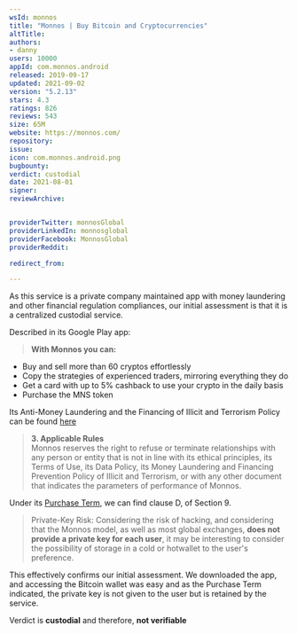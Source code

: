 ```yaml
---
wsId: monnos
title: "Monnos | Buy Bitcoin and Cryptocurrencies"
altTitle: 
authors:
- danny
users: 10000
appId: com.monnos.android
released: 2019-09-17
updated: 2021-09-02
version: "5.2.13"
stars: 4.3
ratings: 826
reviews: 543
size: 65M
website: https://monnos.com/
repository: 
issue: 
icon: com.monnos.android.png
bugbounty: 
verdict: custodial
date: 2021-08-01
signer: 
reviewArchive:


providerTwitter: monnosGlobal
providerLinkedIn: monnosglobal
providerFacebook: MonnosGlobal
providerReddit: 

redirect_from:

---
```

As this service is a private company maintained app with money laundering and other financial regulation compliances, our initial assessment is that it is a centralized custodial service. 

Described in its Google Play app:

> **With Monnos you can:**
- Buy and sell more than 60 cryptos effortlessly
- Copy the strategies of experienced traders, mirroring everything they do
- Get a card with up to 5% cashback to use your crypto in the daily basis
- Purchase the MNS token

Its Anti-Money Laundering and the Financing of Illicit and Terrorism Policy can be found [here](https://monnos.com/br/legal/#pld-ft)

> **3. Applicable Rules**<br>
Monnos reserves the right to refuse or terminate relationships with any person or entity that is not in line with its ethical principles, its Terms of Use, its Data Policy, its Money Laundering and Financing Prevention Policy of Illicit and Terrorism, or with any other document that indicates the parameters of performance of Monnos.

Under its [Purchase Term](https://monnos.com/br/legal/#termo-de-compra), we can find clause D, of Section 9.

>Private-Key Risk: Considering the risk of hacking, and considering that the Monnos model, as well as most global exchanges, **does not provide a private key for each user**, it may be interesting to consider the possibility of storage in a cold or hotwallet to the user's preference.

This effectively confirms our initial assessment. We downloaded the app, and accessing the Bitcoin wallet was easy and as the Purchase Term indicated, the private key is not given to the user but is retained by the service. 

Verdict is **custodial** and therefore, **not verifiable**